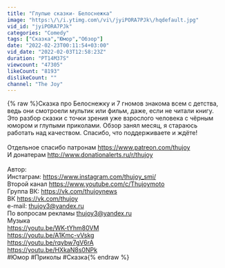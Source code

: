 ```yaml
---
title: "Глупые сказки- Белоснежка"
image: "https:\/\/i.ytimg.com\/vi\/jyiPORA7PJk\/hqdefault.jpg"
vid_id: "jyiPORA7PJk"
categories: "Comedy"
tags: ["Сказка","Юмор","Обзор"]
date: "2022-02-23T00:11:54+03:00"
vid_date: "2022-02-03T12:58:23Z"
duration: "PT14M37S"
viewcount: "47305"
likeCount: "8193"
dislikeCount: ""
channel: "The Joy"
---
```

{% raw %}Сказка про Белоснежку и 7 гномов знакома всем с детства, ведь они смотроели мультик или фильм, даже, если не читали книгу. Это разбор сказки с точки зрения уже взрослого человека с чёрным юмором и глупыми приколами. Обзор занял месяц, я стараюсь работать над качеством. Спасибо, что поддерживаете и ждёте!<br /><br />Отдельное спасибо патронам <a rel="nofollow" target="blank" href="https://www.patreon.com/thujoy">https://www.patreon.com/thujoy</a><br />И донатерам <a rel="nofollow" target="blank" href="http://www.donationalerts.ru/r/thujoy">http://www.donationalerts.ru/r/thujoy</a><br /><br />Автор:<br />Инстаграм: <a rel="nofollow" target="blank" href="https://www.instagram.com/thujoy_smi/">https://www.instagram.com/thujoy_smi/</a><br />Второй канал <a rel="nofollow" target="blank" href="https://www.youtube.com/c/Thujoymoto">https://www.youtube.com/c/Thujoymoto</a><br />Группа ВК: <a rel="nofollow" target="blank" href="https://vk.com/thujoynews">https://vk.com/thujoynews</a><br />ВК <a rel="nofollow" target="blank" href="https://vk.com/thujoy">https://vk.com/thujoy</a><br />e-mail: thujoy3@yandex.ru<br />По вопросам рекламы thujoy3@yandex.ru<br />Музыка <br /><a rel="nofollow" target="blank" href="https://youtu.be/WK-tYhm80VM">https://youtu.be/WK-tYhm80VM</a><br /><a rel="nofollow" target="blank" href="https://youtu.be/A1Kmc-vVskg">https://youtu.be/A1Kmc-vVskg</a><br /><a rel="nofollow" target="blank" href="https://youtu.be/rqybw7gV6rA">https://youtu.be/rqybw7gV6rA</a><br /><a rel="nofollow" target="blank" href="https://youtu.be/HXkaN8s0NPk">https://youtu.be/HXkaN8s0NPk</a><br />#Юмор #Приколы #Сказка{% endraw %}
